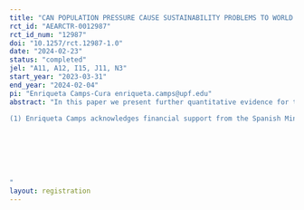```yaml
---
title: "CAN POPULATION PRESSURE CAUSE SUSTAINABILITY PROBLEMS TO WORLD ECONOMIC GROWTH? AN ANALYSIS OF THE RECENT PAST (1)"
rct_id: "AEARCTR-0012987"
rct_id_num: "12987"
doi: "10.1257/rct.12987-1.0"
date: "2024-02-23"
status: "completed"
jel: "A11, A12, I15, J11, N3"
start_year: "2023-03-31"
end_year: "2024-02-04"
pi: "Enriqueta Camps-Cura enriqueta.camps@upf.edu"
abstract: "In this paper we present further quantitative evidence for the impact of population growth on the world economy (prices, per capita GDP) during the second demographic transition. We use population growth as a proxy for the evolution of aggregate demand at the world level as well as the United Nations population-growth projections to the end of the twenty-first century. Since population can be considered as an endogenous variable of the economy, an Instrumental Variable analysis has been developed in order to obtain reliable results on the causality effect of population growth on the world economy. We compare worldwide results with the Instrumental Variables results of the continents that currently represent the greater population pressure on supply: Sub-Saharan Africa and Asia. From the regional case studies, we conclude that inflation rates are mostly explained by the purchasing power of populations – that is, the aggregate demand – rather than by population pressure. On the other hand, population ageing in the richest countries (such as OECD and China) have a life-cycle effect that impacts world measures on economic growth: a marginal increase of population causes a marginal decrease of GDP per capita.   
(1)	Enriqueta Camps acknowledges financial support from the Spanish Ministry of Economy and Competitiveness through the Severo Ochoa Programme for Centers of Excellence in R&D (CEX2019-000915-S) and project PID2022-138443NB-100 from the same institution. We also want to acknowledge research assistance of Kangle Zhu from UPF. I also want to express my gratitude in the memory of Stanley L. Engerman for his cooperation and co-authorship of a first exploratory paper (2014) on the topic. Suggestions by Gianni Marciante at the online session organized by the EHA and the Cliometric Society at the WEAI conference, July 2, 2022, are also welcomed. Albert Carreras and Kaloyan Stanev from the UPF economic history seminar (March 27, 2023) also provided some insights to improve the paper.

 

"
layout: registration
---
```


